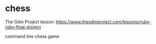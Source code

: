 # chess
The Odin Project lesson: https://www.theodinproject.com/lessons/ruby-ruby-final-project

command line chess game
